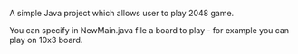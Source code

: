 A simple Java project which allows user to play 2048 game.

You can specify in NewMain.java file a board to play - for example you can play on 10x3 board.